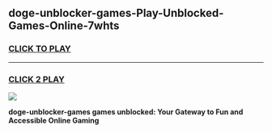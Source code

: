 
## doge-unblocker-games-Play-Unblocked-Games-Online-7whts
<h3>
<a href="https://premium76.site?title=doge-unblocker-games&ref=24A">CLICK TO PLAY</a></h3>
<hr>

<h3>
<a href="https://premium76.site?title=doge-unblocker-games&ref=24A">CLICK 2 PLAY</a>
  
</h3>

<a href="https://premium76.site?title=doge-unblocker-games&ref=24A"><img src="https://clearcache.store/games.png"></a>


**doge-unblocker-games games unblocked: Your Gateway to Fun and Accessible Online Gaming**
